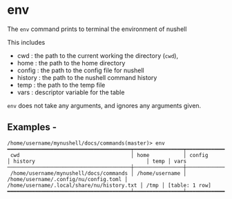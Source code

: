 # env

The `env` command prints to terminal the environment of nushell

This includes 
- cwd     : the path to the current working the directory (`cwd`), 
- home    : the path to the home directory
- config  : the path to the config file for nushell
- history : the path to the nushell command history
- temp 	  : the path to the temp file
- vars    : descriptor variable for the table 

`env` does not take any arguments, and ignores any arguments given.


## Examples -


```shell
/home/username/mynushell/docs/commands(master)> env
━━━━━━━━━━━━━━━━━━━━━━━━━━━━━━━━━━━━━━━━┯━━━━━━━━━━━━━━━━┯━━━━━━━━━━━━━━━━━━━━━━━━━━━━━━━━━━━━━━━┯━━━━━━━━━━━━━━━━━━━━━━━━━━━━━━━━━━━━━━━━━━━━┯━━━━━━┯━━━━━━━━━━━━━━━━
 cwd                                    │ home           │ config                                │ history                                    │ temp │ vars 
────────────────────────────────────────┼────────────────┼───────────────────────────────────────┼────────────────────────────────────────────┼──────┼────────────────
 /home/username/mynushell/docs/commands │ /home/username │ /home/username/.config/nu/config.toml │ /home/username/.local/share/nu/history.txt │ /tmp │ [table: 1 row] 
━━━━━━━━━━━━━━━━━━━━━━━━━━━━━━━━━━━━━━━━┷━━━━━━━━━━━━━━━━┷━━━━━━━━━━━━━━━━━━━━━━━━━━━━━━━━━━━━━━━┷━━━━━━━━━━━━━━━━━━━━━━━━━━━━━━━━━━━━━━━━━━━━┷━━━━━━┷━━━━━━━━━━━━━━━━
```

